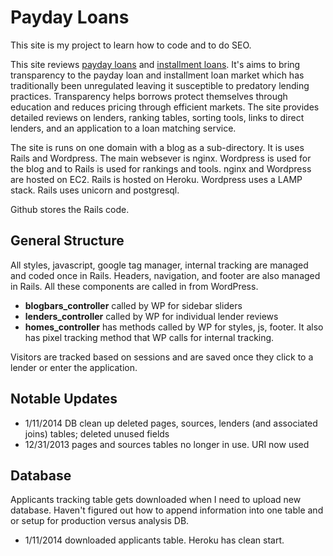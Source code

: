 # Payday Loans

This site is my project to learn how to code and to do SEO.

This site reviews [payday loans](http://www.thepaydayhound.com/payday-loans/) and [installment loans](http://www.thepaydayhound.com/installment-loans/). It's aims to bring transparency to the payday loan and installment loan market which has traditionally been unregulated leaving it susceptible to predatory lending practices. Transparency helps borrows protect themselves through education and reduces pricing through efficient markets. The site provides detailed reviews on lenders, ranking tables, sorting tools, links to direct lenders, and an application to a loan matching service.

The site is runs on one domain with a blog as a sub-directory. It is uses Rails and Wordpress. The main websever is nginx. Wordpress is used for the blog and to Rails is used for rankings and tools. nginx and Wordpress are hosted on EC2. Rails is hosted on Heroku. Wordpress uses a LAMP stack. Rails uses unicorn and postgresql.

Github stores the Rails code.

## General Structure

All styles, javascript, google tag manager, internal tracking are managed and coded once in Rails. Headers, navigation, and footer are also managed in Rails. All these components are called in from WordPress.

* __blogbars\_controller__ called by WP for sidebar sliders  
* __lenders\_controller__ called by WP for individual lender reviews  
* __homes\_controller__	has methods called by WP for styles, js, footer. It also has pixel tracking method that WP calls for internal tracking.

Visitors are tracked based on sessions and are saved once they click to a lender or enter the application. 


 
## Notable Updates

* 1/11/2014 DB clean up deleted pages, sources, lenders (and associated joins) tables; deleted unused fields
* 12/31/2013 pages and sources tables no longer in use. URI now used

## Database
Applicants tracking table gets downloaded when I need to upload new database. Haven't figured out how to append information into one table and or setup for production versus analysis DB.
* 1/11/2014 downloaded applicants table. Heroku has clean start.
